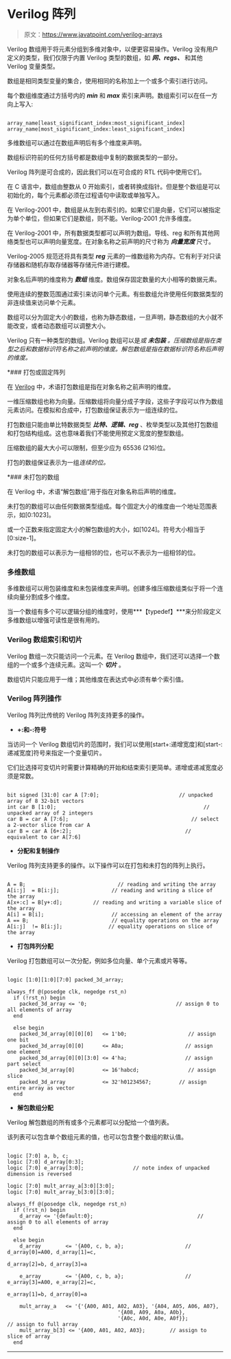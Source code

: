 # Verilog 阵列

> 原文：<https://www.javatpoint.com/verilog-arrays>

Verilog 数组用于将元素分组到多维对象中，以便更容易操作。Verilog 没有用户定义的类型，我们仅限于内置 Verilog 类型的数组，如 ***网、regs、*** 和其他 Verilog 变量类型。

数组是相同类型变量的集合，使用相同的名称加上一个或多个索引进行访问。

每个数组维度通过方括号内的 ***min*** 和 ***max*** 索引来声明。数组索引可以在任一方向上写入:

```

array_name[least_significant_index:most_significant_index]
array_name[most_significant_index:least_significant_index]

```

多维数组可以通过在数组声明后有多个维度来声明。

数组标识符前的任何方括号都是数组中复制的数据类型的一部分。

Verilog 阵列是可合成的，因此我们可以在可合成的 RTL 代码中使用它们。

在 C 语言中，数组由整数从 0 开始索引，或者转换成指针。但是整个数组是可以初始化的，每个元素都必须在过程语句中读取或单独写入。

在 Verilog-2001 中，数组是从左到右索引的。如果它们是向量，它们可以被指定为单个单位，但如果它们是数组，则不能。Verilog-2001 允许多维度。

在 Verilog-2001 中，所有数据类型都可以声明为数组。导线、reg 和所有其他网络类型也可以声明向量宽度。在对象名称之前声明的尺寸称为 ***向量宽度*** 尺寸。

Verilog-2005 规范还将具有类型 ***reg*** 元素的一维数组称为内存。它有利于对只读存储器和随机存取存储器等存储元件进行建模。

对象名后声明的维度称为 ***数组*** 维度。数组保存固定数量的大小相等的数据元素。

使用连续的整数范围通过索引来访问单个元素。有些数组允许使用任何数据类型的非连续值来访问单个元素。

数组可以分为固定大小的数组，也称为静态数组，一旦声明，静态数组的大小就不能改变，或者动态数组可以调整大小。

Verilog 只有一种类型的数组。Verilog 数组可以是*或 ***未包装*** 。压缩数组是指在类型之后和数据标识符名称之前声明的维度。解包数组是指在数据标识符名称后声明的维度。*

 *### 打包或固定阵列

在 [Verilog](https://www.javatpoint.com/verilog) 中，术语打包数组是指在对象名称之前声明的维度。

一维压缩数组也称为向量。压缩数组将向量分成子字段，这些子字段可以作为数组元素访问。在模拟和合成中，打包数组保证表示为一组连续的位。

打包数组只能由单比特数据类型 ***比特、逻辑、reg*** 、枚举类型以及其他打包数组和打包结构组成。这也意味着我们不能使用预定义宽度的整型数组。

压缩数组的最大大小可以限制，但至少应为 65536 (216)位。

打包的数组保证表示为一组*连续的位。*

 *### 未打包的数组

在 Verilog 中，术语“解包数组”用于指在对象名称后声明的维度。

未打包的数组可以由任何数据类型组成。每个固定大小的维度由一个地址范围表示，如[0:1023]。

或一个正数来指定固定大小的解包数组的大小，如[1024]。符号大小相当于[0:size-1]。

未打包的数组可以表示为一组相邻的位，也可以不表示为一组相邻的位。

### 多维数组

多维数组可以用包装维度和未包装维度来声明。创建多维压缩数组类似于将一个连续向量分割成多个维度。

当一个数组有多个可以逻辑分组的维度时，使用***【typedef】***来分阶段定义多维数组以增强可读性是很有用的。

### Verilog 数组索引和切片

Verilog 数组一次只能访问一个元素。在 Verilog 数组中，我们还可以选择一个数组的一个或多个连续元素。这叫一个 ***切片*** 。

数组切片只能应用于一维；其他维度在表达式中必须有单个索引值。

### Verilog 阵列操作

Verilog 阵列比传统的 Verilog 阵列支持更多的操作。

*   **+:和-:符号**

当访问一个 Verilog 数组切片的范围时，我们可以使用[start+:递增宽度]和[start-:递减宽度]符号来指定一个变量切片。

它们比选择可变切片时需要计算精确的开始和结束索引更简单。递增或递减宽度必须是常数。

```

bit signed [31:0] car A [7:0];                          // unpacked array of 8 32-bit vectors
int car B [1:0];                                                // unpacked array of 2 integers
car B = car A [7:6];                                        // select a 2-vector slice from car A
car B = car A [6+:2];                                     // equivalent to car A[7:6]

```

*   **分配和复制操作**

Verilog 阵列支持更多的操作。以下操作可以在打包和未打包的阵列上执行。

```

A = B;                              // reading and writing the array
A[i:j]  = B[i:j];                 // reading and writing a slice of the array
A[x+:c] = B[y+:d];          // reading and writing a variable slice of the array
A[i] = B[i];                      // accessing an element of the array
A == B;                           // equality operations on the array
A[i:j]  != B[i:j];               // equality operations on slice of the array

```

*   **打包阵列分配**

Verilog 打包数组可以一次分配，例如多位向量、单个元素或片等等。

```

logic [1:0][1:0][7:0] packed_3d_array;

always_ff @(posedge clk, negedge rst_n)
  if (!rst_n) begin
    packed_3d_array <= '0;                             // assign 0 to all elements of array
  end

  else begin
    packed_3d_array[0][0][0]   <= 1'b0;                    // assign one bit
    packed_3d_array[0][0]      <= A0a;                    // assign one element
    packed_3d_array[0][0][3:0] <= 4'ha;                   // assign part select
    packed_3d_array[0]         <= 16'habcd;                // assign slice
    packed_3d_array            <= 32'h01234567;         // assign entire array as vector
  end

```

*   **解包数组分配**

Verilog 解包数组的所有或多个元素都可以分配给一个值列表。

该列表可以包含单个数组元素的值，也可以包含整个数组的默认值。

```

logic [7:0] a, b, c;
logic [7:0] d_array[0:3];
logic [7:0] e_array[3:0];                // note index of unpacked dimension is reversed

logic [7:0] mult_array_a[3:0][3:0];
logic [7:0] mult_array_b[3:0][3:0];

always_ff @(posedge clk, negedge rst_n)
  if (!rst_n) begin
    d_array <= '{default:0};                                  // assign 0 to all elements of array
  end

  else begin
    d_array        <= '{A00, c, b, a};                    // d_array[0]=A00, d_array[1]=c,    
                                                                             d_array[2]=b, d_array[3]=a

    e_array        <= '{A00, c, b, a};                    // e_array[3]=A00, e_array[2]=c,   
                                                                             e_array[1]=b, d_array[0]=a

    mult_array_a   <= '{'{A00, A01, A02, A03}, '{A04, A05, A06, A07},
                                    '{A08, A09, A0a, A0b},
                                    '{A0c, A0d, A0e, A0f}};               // assign to full array
    mult_array_b[3] <= '{A00, A01, A02, A03};        // assign to slice of array
  end

```

* * ***
